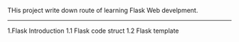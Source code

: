 THis project write down route of learning Flask Web develpment.


---------------------------------------------------
1.Flask Introduction
    1.1 Flask code struct
    1.2 Flask template